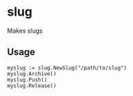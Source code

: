 # slug
Makes slugs

## Usage

```term
myslug := slug.NewSlug("/path/to/slug")
myslug.Archive()
myslug.Push()
myslug.Release()
```
